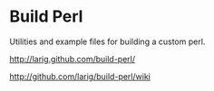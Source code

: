 # Build Perl

Utilities and example files for building a custom perl.

http://larig.github.com/build-perl/

http://github.com/larig/build-perl/wiki
